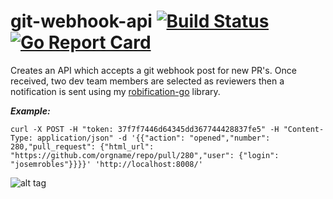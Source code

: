 # git-webhook-api [![Build Status](https://travis-ci.org/josemrobles/git-webhook-api.svg?branch=master)](https://travis-ci.org/josemrobles/git-webhook-api) [![Go Report Card](https://goreportcard.com/badge/github.com/josemrobles/git-webhook-api)](https://goreportcard.com/report/github.com/josemrobles/git-webhook-api)
Creates an API which accepts a git webhook post for new PR's. Once received, two dev team members are selected as reviewers then a notification is sent using my [robification-go](https://github.com/josemrobles/robification-go) library.

***Example:***
```
curl -X POST -H "token: 37f7f7446d64345dd367744428837fe5" -H "Content-Type: application/json" -d '{{"action": "opened","number": 280,"pull_request": {"html_url": "https://github.com/orgname/repo/pull/280","user": {"login": "josemrobles"}}}}' 'http://localhost:8008/'
```

![alt tag](https://raw.githubusercontent.com/josemrobles/dev-configs/master/highres_181823992.jpeg)

